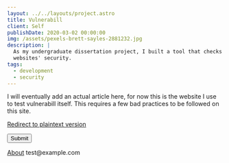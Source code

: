 ```yaml
---
layout: ../../layouts/project.astro
title: Vulnerabill
client: Self
publishDate: 2020-03-02 00:00:00
img: /assets/pexels-brett-sayles-2881232.jpg
description: |
  As my undergraduate dissertation project, I built a tool that checks
  websites' security.
tags:
  - development
  - security
---
```


I will eventually add an actual article here, for now this is the website I use to test vulnerabill itself.
This requires a few bad practices to be followed on this site.

<a href="http://danifoldi.com">Redirect to plaintext version</a>
<form action="http://danifoldi.com/path">
<input type="submit" value="Submit">
</form>
<a href="/about">About</a>
test@example.com